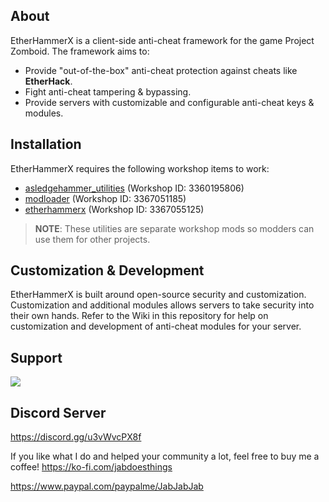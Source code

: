 ## About
EtherHammerX is a client-side anti-cheat framework for the game Project Zomboid. The framework aims to:
- Provide "out-of-the-box" anti-cheat protection against cheats like **EtherHack**.
- Fight anti-cheat tampering & bypassing.
- Provide servers with customizable and configurable anti-cheat keys & modules.

## Installation
EtherHammerX requires the following workshop items to work:
- [asledgehammer_utilities](https://steamcommunity.com/sharedfiles/filedetails/?id=3360195806) (Workshop ID: 3360195806)
- [modloader](https://steamcommunity.com/sharedfiles/filedetails/?id=3367051185) (Workshop ID: 3367051185)
- [etherhammerx](https://steamcommunity.com/sharedfiles/filedetails/?id=3367055125) (Workshop ID: 3367055125)

> **NOTE**: These utilities are separate workshop mods so modders can use them for other projects.

## Customization & Development
EtherHammerX is built around open-source security and customization. Customization and additional modules allows servers to take security into their own hands. Refer to the Wiki in this repository for help on customization and development of anti-cheat modules for your server.

## Support

![](https://i.imgur.com/ZLnfTK4.png)

## Discord Server

<https://discord.gg/u3vWvcPX8f>

If you like what I do and helped your community a lot, feel free to buy me a coffee!
<https://ko-fi.com/jabdoesthings>

<https://www.paypal.com/paypalme/JabJabJab>
